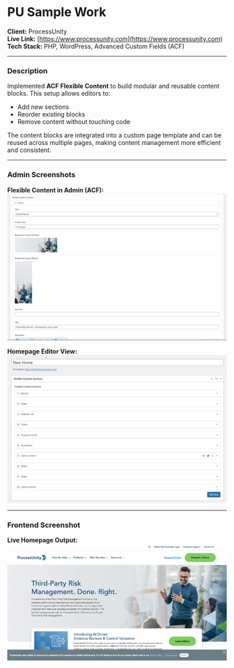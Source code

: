 # PU Sample Work

**Client:** ProcessUnity  
**Live Link:** [https://www.processunity.com](https://www.processunity.com)  
**Tech Stack:** PHP, WordPress, Advanced Custom Fields (ACF)

---

### Description

Implemented **ACF Flexible Content** to build modular and reusable content blocks. This setup allows editors to:

- Add new sections
- Reorder existing blocks
- Remove content without touching code

The content blocks are integrated into a custom page template and can be reused across multiple pages, making content management more efficient and consistent.

---

### Admin Screenshots

**Flexible Content in Admin (ACF):**  
![ACF Flexible Content](./screenshots/pu-admin-acf.png)

**Homepage Editor View:**  
![Homepage ACF Layout](./screenshots/pu-admin-home.png)

---

### Frontend Screenshot

**Live Homepage Output:**  
![Homepage Screenshot](./screenshots/pu-homepage.png)
